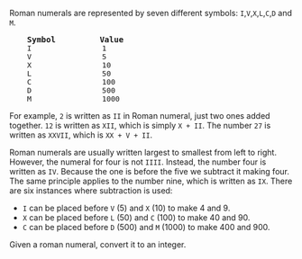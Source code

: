 Roman numerals are represented by seven different symbols: `I`,`V`,`X`,`L`,`C`,`D` and `M`.

<pre style="padding-left:0;font-size: 13px;">
    <b style="font-size: 14px;">Symbol</b>          <b style="font-size: 14px;">Value</b>
    I                1
    V                5
    X                10
    L                50
    C                100
    D                500
    M                1000
</pre>

For example, `2` is written as `II` in Roman numeral, just
two ones added together. `12` is written as `XII`,
which is simply `X + II`.
The number `27` is written as `XXVII`, which is `XX + V + II`.

Roman numerals are usually written largest to
smallest from left to right.
However, the numeral for four is not `IIII`.
Instead, the number four is written as `IV`.
Because the one is before the five we subtract it
making four. The same principle applies to the number
nine, which is written as `IX`.
There are six instances where subtraction is used:


* `I` can be placed before `V` (5) and `X` (10) to make 4 and 9.
* `X` can be placed before `L` (50) and `C` (100) to make 40 and 90.
* `C` can be placed before `D` (500) and `M` (1000) to make 400 and 900.

Given a roman numeral, convert it to an integer.